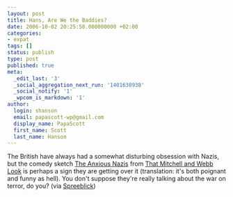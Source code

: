 ```yaml
---
layout: post
title: Hans, Are We the Baddies?
date: 2006-10-02 20:25:58.000000000 +02:00
categories:
- expat
tags: []
status: publish
type: post
published: true
meta:
  _edit_last: '3'
  _social_aggregation_next_run: '1401630938'
  _social_notify: '1'
  _wpcom_is_markdown: '1'
author:
  login: shanson
  email: papascott-wp@gmail.com
  display_name: PapaScott
  first_name: Scott
  last_name: Hanson
---
```

<p>The British have always had a somewhat disturbing obsession with Nazis, but the comedy sketch <a href="http://www.youtube.com/watch?v=SO5WoLnOOlU">The Anxious Nazis</a> from <a href="http://en.wikipedia.org/wiki/That_Mitchell_and_Webb_Look">That Mitchell and Webb Look</a> is perhaps a sign they are getting over it (translation: it's both poignant and funny as hell). You don't suppose they're really talking about the war on terror, do you? (via <a href="http://www.spreeblick.com/2006/10/02/sind-wir-etwa-die-bosen/">Spreeblick</a>)</p>
<p><object width="425" height="350"><param name="movie" value="http://www.youtube.com/v/SO5WoLnOOlU" /><param name="wmode" value="transparent" /><embed src="http://www.youtube.com/v/SO5WoLnOOlU" type="application/x-shockwave-flash" wmode="transparent" width="425" height="350" /></object></p>
